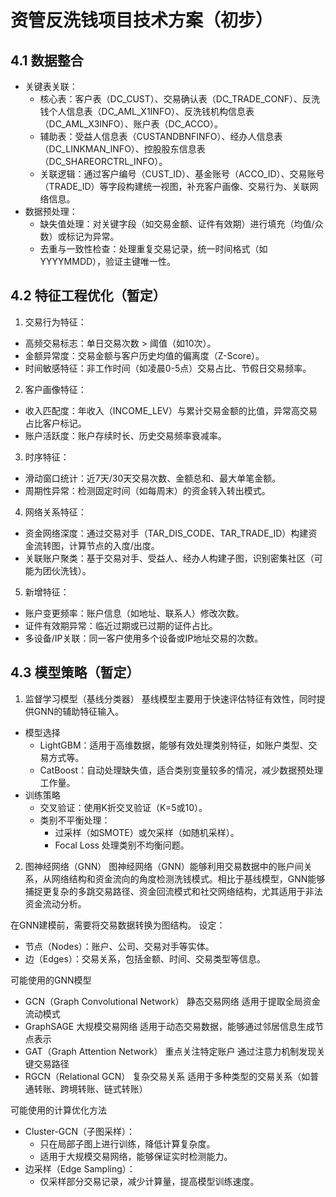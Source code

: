 # 资管反洗钱项目技术方案（初步）
## 4.1 数据整合
- 关键表关联：
  - 核心表：客户表（DC_CUST）、交易确认表（DC_TRADE_CONF）、反洗钱个人信息表（DC_AML_X1INFO）、反洗钱机构信息表（DC_AML_X3INFO）、账户表（DC_ACCO）。
  - 辅助表：受益人信息表（CUSTANDBNFINFO）、经办人信息表（DC_LINKMAN_INFO）、控股股东信息表（DC_SHAREORCTRL_INFO）。
  - 关联逻辑：通过客户编号（CUST_ID）、基金账号（ACCO_ID）、交易账号（TRADE_ID）等字段构建统一视图，补充客户画像、交易行为、关联网络信息。
- 数据预处理：
  - 缺失值处理：对关键字段（如交易金额、证件有效期）进行填充（均值/众数）或标记为异常。
  - 去重与一致性检查：处理重复交易记录，统一时间格式（如YYYYMMDD），验证主键唯一性。

## 4.2 特征工程优化（暂定）
1. 交易行为特征：
  - 高频交易标志：单日交易次数 > 阈值（如10次）。
  - 金额异常度：交易金额与客户历史均值的偏离度（Z-Score）。
  - 时间敏感特征：非工作时间（如凌晨0-5点）交易占比、节假日交易频率。
2. 客户画像特征：
  - 收入匹配度：年收入（INCOME_LEV）与累计交易金额的比值，异常高交易占比客户标记。
  - 账户活跃度：账户存续时长、历史交易频率衰减率。
3. 时序特征：
  - 滑动窗口统计：近7天/30天交易次数、金额总和、最大单笔金额。
  - 周期性异常：检测固定时间（如每周末）的资金转入转出模式。
4. 网络关系特征：
  - 资金网络深度：通过交易对手（TAR_DIS_CODE、TAR_TRADE_ID）构建资金流转图，计算节点的入度/出度。
  - 关联账户聚类：基于交易对手、受益人、经办人构建子图，识别密集社区（可能为团伙洗钱）。
5. 新增特征：
  - 账户变更频率：账户信息（如地址、联系人）修改次数。
  - 证件有效期异常：临近过期或已过期的证件占比。
  - 多设备/IP关联：同一客户使用多个设备或IP地址交易的次数。
## 4.3 模型策略（暂定）
1. 监督学习模型（基线分类器）
基线模型主要用于快速评估特征有效性，同时提供GNN的辅助特征输入。
  - 模型选择
    - LightGBM：适用于高维数据，能够有效处理类别特征，如账户类型、交易方式等。
    - CatBoost：自动处理缺失值，适合类别变量较多的情况，减少数据预处理工作量。
  - 训练策略
    - 交叉验证：使用K折交叉验证（K=5或10）。
    - 类别不平衡处理： 
      - 过采样（如SMOTE）或欠采样（如随机采样）。
      - Focal Loss 处理类别不均衡问题。

2. 图神经网络（GNN）
图神经网络（GNN）能够利用交易数据中的账户间关系，从网络结构和资金流向的角度检测洗钱模式。相比于基线模型，GNN能够捕捉更复杂的多跳交易路径、资金回流模式和社交网络结构，尤其适用于非法资金流动分析。

在GNN建模前，需要将交易数据转换为图结构。
设定：
  - 节点（Nodes）：账户、公司、交易对手等实体。
  - 边（Edges）：交易关系，包括金额、时间、交易类型等信息。

可能使用的GNN模型

  - GCN（Graph Convolutional Network）	静态交易网络	适用于提取全局资金流动模式
  - GraphSAGE	大规模交易网络	适用于动态交易数据，能够通过邻居信息生成节点表示
  - GAT（Graph Attention Network）	重点关注特定账户	通过注意力机制发现关键交易路径
  - RGCN（Relational GCN）	复杂交易关系	适用于多种类型的交易关系（如普通转账、跨境转账、链式转账）


可能使用的计算优化方法
  - Cluster-GCN（子图采样）：
    - 只在局部子图上进行训练，降低计算复杂度。
    - 适用于大规模交易网络，能够保证实时检测能力。
  - 边采样（Edge Sampling）：
    - 仅采样部分交易记录，减少计算量，提高模型训练速度。


















